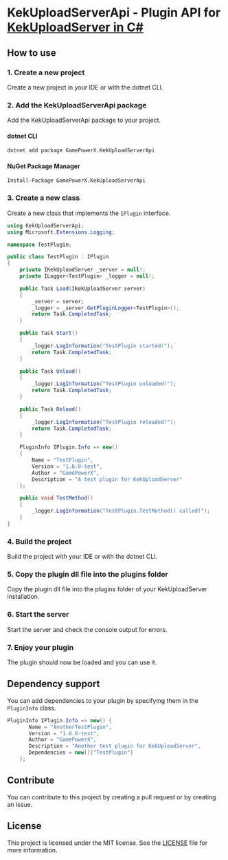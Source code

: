 # KekUploadServerApi - Plugin API for [KekUploadServer in C#](https://github.com/GamePowerX/KekUploadServer)
## How to use
### 1. Create a new project
Create a new project in your IDE or with the dotnet CLI.
### 2. Add the KekUploadServerApi package
Add the KekUploadServerApi package to your project.
#### dotnet CLI
```bash
dotnet add package GamePowerX.KekUploadServerApi
```
#### NuGet Package Manager
```
Install-Package GamePowerX.KekUploadServerApi
```
### 3. Create a new class
Create a new class that implements the `IPlugin` interface.
```csharp
using KekUploadServerApi;
using Microsoft.Extensions.Logging;

namespace TestPlugin;

public class TestPlugin : IPlugin
{
    private IKekUploadServer _server = null!;
    private ILogger<TestPlugin> _logger = null!;

    public Task Load(IKekUploadServer server)
    {
        _server = server;
        _logger = _server.GetPluginLogger<TestPlugin>();
        return Task.CompletedTask;
    }

    public Task Start()
    {
        _logger.LogInformation("TestPlugin started!"); 
        return Task.CompletedTask;
    }

    public Task Unload()
    {
        _logger.LogInformation("TestPlugin unloaded!");
        return Task.CompletedTask;
    }

    public Task Reload()
    {
        _logger.LogInformation("TestPlugin reloaded!");
        return Task.CompletedTask;
    }

    PluginInfo IPlugin.Info => new()
    {
        Name = "TestPlugin",
        Version = "1.0.0-test",
        Author = "GamePowerX",
        Description = "A test plugin for KekUploadServer"
    };

    public void TestMethod()
    {
        _logger.LogInformation("TestPlugin.TestMethod() called!");
    }
}
```
### 4. Build the project
Build the project with your IDE or with the dotnet CLI.
### 5. Copy the plugin dll file into the plugins folder
Copy the plugin dll file into the plugins folder of your KekUploadServer installation.
### 6. Start the server
Start the server and check the console output for errors.
### 7. Enjoy your plugin
The plugin should now be loaded and you can use it.
## Dependency support
You can add dependencies to your plugin by specifying them in the `PluginInfo` class.
```csharp
PluginInfo IPlugin.Info => new() {
       Name = "AnotherTestPlugin",
       Version = "1.0.0-test",
       Author = "GamePowerX",
       Description = "Another test plugin for KekUploadServer",
       Dependencies = new[]{"TestPlugin"}
    };
```
## Contribute
You can contribute to this project by creating a pull request or by creating an issue.
## License
This project is licensed under the MIT license. See the [LICENSE](https://github.com/GamePowerX/KekUploadServerApi/blob/master/LICENSE) file for more information.
